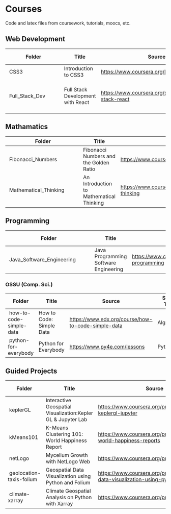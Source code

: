 # Courses

Code and latex files from coursework, tutorials, moocs, etc.


## Web Development

| **Folder** | **Title** | **Source** | **Skills / Tools** |
|---|---|---|---|
| &nbsp;CSS3&nbsp;&nbsp;&nbsp;&nbsp;&nbsp;&nbsp;&nbsp;&nbsp;&nbsp;&nbsp; | Introduction to CSS3 | https://www.coursera.org/learn/introcss | CSS, Web Design |
| &nbsp;Full_Stack_Dev&nbsp;&nbsp;&nbsp;&nbsp;&nbsp;&nbsp;&nbsp;&nbsp;&nbsp;&nbsp; | Full Stack Development with React | https://www.coursera.org/specializations/full-stack-react | Bootstrap, Node.js, jQuery, SASS, Express.js |

## Mathamatics
| **Folder** | **Title** | **Source** | **Skills / Tools** |
|---|---|---|---|
| &nbsp;Fibonacci_Numbers&nbsp;&nbsp;&nbsp;&nbsp;&nbsp;&nbsp;&nbsp;&nbsp;&nbsp;&nbsp; | Fibonacci Numbers and the Golden Ratio | https://www.coursera.org/learn/introcss | Mathematics, Proofs |
| &nbsp;Mathematical_Thinking&nbsp;&nbsp;&nbsp;&nbsp;&nbsp;&nbsp;&nbsp;&nbsp;&nbsp;&nbsp; | An Introduction to Mathematical Thinking | https://www.coursera.org/learn/mathematical-thinking | Number Theory, Real Analysis, Logic |

## Programming
| **Folder** | **Title** | **Source** | **Skills / Tools** |
|---|---|---|---|
| &nbsp;Java_Software_Engineering&nbsp;&nbsp;&nbsp;&nbsp;&nbsp;&nbsp;&nbsp;&nbsp;&nbsp;&nbsp; | Java Programming Software Engineering | https://www.coursera.org/specializations/java-programming | Java, Algorithms |

### OSSU (Comp. Sci.)
| **Folder** | **Title** | **Source** | **Skills / Tools** |
|---|---|---|---|
| &nbsp;how-to-code-simple-data | How to Code: Simple Data | https://www.edx.org/course/how-to-code-simple-data | Algorithms |
| &nbsp;python-for-everybody | Python for Everybody | https://www.py4e.com/lessons | Python |

## Guided Projects
| **Folder** | **Title** | **Source** | **Skills / Tools** |
|---|---|---|---|
| &nbsp;keplerGL | Interactive Geospatial Visualization:Kepler GL & Jupyter Lab | https://www.coursera.org/projects/geospatial-keplergl-jupyter | KeplerGL, GIS |
| &nbsp;kMeans101 | K-Means Clustering 101: World Happiness Report | https://www.coursera.org/projects/clustering-world-happiness-reports | Python, Machine Learning |
| &nbsp;netLogo | Mycelium Growth with NetLogo Web | https://www.coursera.org/projects/mycelium | NetLogo, Simulation |
| &nbsp;geolocation-taxis-folium | Geospatial Data Visualization using Python and Folium | https://www.coursera.org/projects/geospatial-data-visualization-using-python-and-folium | Folium, Pandas |
| &nbsp;climate-xarray | Climate Geospatial Analysis on Python with Xarray | https://www.coursera.org/projects/xarray | Python Xarray |





